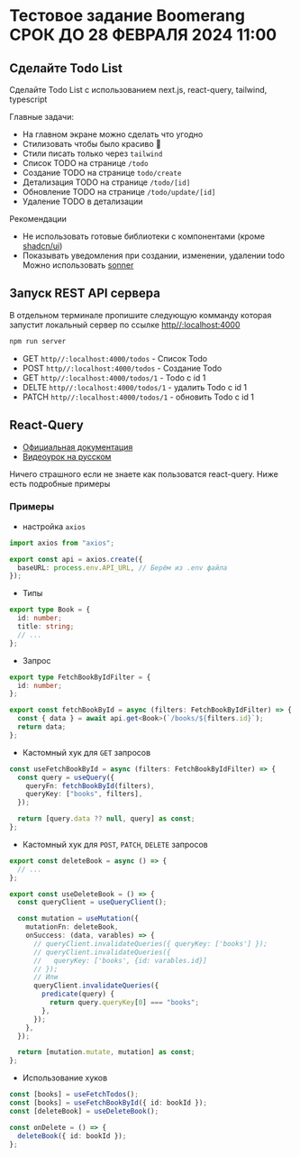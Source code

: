 # Тестовое задание Boomerang СРОК ДО 28 ФЕВРАЛЯ 2024 11:00

## Сделайте Todo List

Сделайте Todo List c использованием next.js, react-query, tailwind, typescript

Главные задачи:

- На главном экране можно сделать что угодно
- Стилизовать чтобы было красиво 🤩
- Стили писать только через `tailwind`
- Список TODO на странице `/todo`
- Cоздание TODO на странице `todo/create`
- Детализация TODO на странице `/todo/[id]`
- Обновление TODO на странице `/todo/update/[id]`
- Удаление TODO в детализации

Рекомендации

- Не использовать готовые библиотеки с компонентами (кроме [shadcn/ui](https://ui.shadcn.com/))
- Показывать уведомления при создании, изменении, удалении todo
  Можно использовать [sonner](https://ui.shadcn.com/docs/components/sonner)

## Запуск REST API сервера

В отдельном терминале пропишите следующую комманду которая запустит локальный сервер по ссылке [http//:localhost:4000](http//:localhost:4000)

```bash
npm run server
```

- GET `http//:localhost:4000/todos` - Список Todo
- POST `http//:localhost:4000/todos` - Создание Todo
- GET `http//:localhost:4000/todos/1` - Todo с id 1
- DELTE `http//:localhost:4000/todos/1` - удалить Todo с id 1
- PATCH `http//:localhost:4000/todos/1` - обновить Todo с id 1

## React-Query

- [Официальная документация](https://tanstack.com/query/latest/docs/framework/react/overview)
- [Видеоурок на русском](https://www.youtube.com/watch?v=wLYCgE-g-Ek)

Ничего страшного если не знаете как пользоватся react-query.
Ниже есть подробные примеры

### Примеры

- настройка `axios`

```ts
import axios from "axios";

export const api = axios.create({
  baseURL: process.env.API_URL, // Берём из .env файла
});
```

- Типы

```ts
export type Book = {
  id: number;
  title: string;
  // ...
};
```

- Запрос

```ts
export type FetchBookByIdFilter = {
  id: number;
};

export const fetchBookById = async (filters: FetchBookByIdFilter) => {
  const { data } = await api.get<Book>(`/books/${filters.id}`);
  return data;
};
```

- Кастомный хук для `GET` запросов

```ts
const useFetchBookById = async (filters: FetchBookByIdFilter) => {
  const query = useQuery({
    queryFn: fetchBookById(filters),
    queryKey: ["books", filters],
  });

  return [query.data ?? null, query] as const;
};
```

- Кастомный хук для `POST`, `PATCH`, `DELETE` запросов

```ts
export const deleteBook = async () => {
  // ...
};

export const useDeleteBook = () => {
  const queryClient = useQueryClient();

  const mutation = useMutation({
    mutationFn: deleteBook,
    onSuccess: (data, varables) => {
      // queryClient.invalidateQueries({ queryKey: ['books'] });
      // queryClient.invalidateQueries({
      //   queryKey: ['books', {id: varables.id}]
      // });
      // Или
      queryClient.invalidateQueries({
        predicate(query) {
          return query.queryKey[0] === "books";
        },
      });
    },
  });

  return [mutation.mutate, mutation] as const;
};
```

- Использование хуков

```ts
const [books] = useFetchTodos();
const [books] = useFetchBookById({ id: bookId });
const [deleteBook] = useDeleteBook();

const onDelete = () => {
  deleteBook({ id: bookId });
};
```

<!-- This is a [Next.js](https://nextjs.org/) project bootstrapped with [`create-next-app`](https://github.com/vercel/next.js/tree/canary/packages/create-next-app).

## Getting Started

First, run the development server:

```bash
npm run dev
# or
yarn dev
# or
pnpm dev
# or
bun dev
```

Open [http://localhost:3000](http://localhost:3000) with your browser to see the result.

You can start editing the page by modifying `pages/index.tsx`. The page auto-updates as you edit the file.

[API routes](https://nextjs.org/docs/api-routes/introduction) can be accessed on [http://localhost:3000/api/hello](http://localhost:3000/api/hello). This endpoint can be edited in `pages/api/hello.ts`.

The `pages/api` directory is mapped to `/api/*`. Files in this directory are treated as [API routes](https://nextjs.org/docs/api-routes/introduction) instead of React pages.

This project uses [`next/font`](https://nextjs.org/docs/basic-features/font-optimization) to automatically optimize and load Inter, a custom Google Font.

## Learn More

To learn more about Next.js, take a look at the following resources:

- [Next.js Documentation](https://nextjs.org/docs) - learn about Next.js features and API.
- [Learn Next.js](https://nextjs.org/learn) - an interactive Next.js tutorial.

You can check out [the Next.js GitHub repository](https://github.com/vercel/next.js/) - your feedback and contributions are welcome!

## Deploy on Vercel

The easiest way to deploy your Next.js app is to use the [Vercel Platform](https://vercel.com/new?utm_medium=default-template&filter=next.js&utm_source=create-next-app&utm_campaign=create-next-app-readme) from the creators of Next.js.

Check out our [Next.js deployment documentation](https://nextjs.org/docs/deployment) for more details. -->
